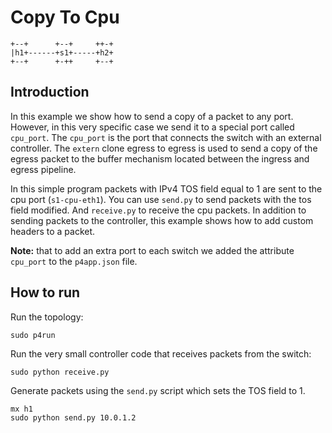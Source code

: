 # Copy To Cpu

```
+--+      +--+     ++-+
|h1+------+s1+-----+h2+
+--+      +-++     +--+

```

## Introduction

In this example we show how to send a copy of a packet to any port. However, in this very specific case we send it to a special port
called `cpu_port`. The `cpu_port` is the port that connects the switch with an external controller. The `extern` clone egress
to egress is used to send a copy of the egress packet to the buffer mechanism located between the ingress and egress
pipeline.

In this simple program packets with IPv4 TOS field equal to 1 are sent to the cpu port (`s1-cpu-eth1`). You can use `send.py` to send packets with the tos field modified. And
`receive.py` to receive the cpu packets. In addition to sending packets to the controller, this example shows how to add custom headers
to a packet.

**Note:** that to add an extra port to each switch we added the attribute
`cpu_port` to the `p4app.json` file.

## How to run

Run the topology:

```
sudo p4run
```

Run the very small controller code that receives packets from the switch:

```
sudo python receive.py
```

Generate packets using the `send.py` script which sets the TOS field to 1.

```
mx h1
sudo python send.py 10.0.1.2
```
